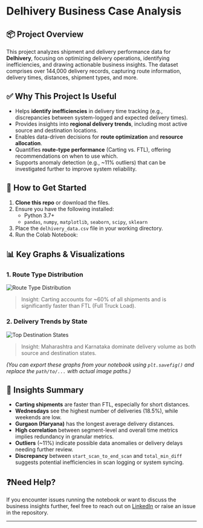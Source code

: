 # Delhivery Business Case Analysis

## 📦 Project Overview

This project analyzes shipment and delivery performance data for **Delhivery**, focusing on optimizing delivery operations, identifying inefficiencies, and drawing actionable business insights. The dataset comprises over 144,000 delivery records, capturing route information, delivery times, distances, shipment types, and more.

## ✅ Why This Project Is Useful

- Helps **identify inefficiencies** in delivery time tracking (e.g., discrepancies between system-logged and expected delivery times).
- Provides insights into **regional delivery trends**, including most active source and destination locations.
- Enables data-driven decisions for **route optimization** and **resource allocation**.
- Quantifies **route-type performance** (Carting vs. FTL), offering recommendations on when to use which.
- Supports anomaly detection (e.g., ~11% outliers) that can be investigated further to improve system reliability.

## 🚀 How to Get Started

1. **Clone this repo** or download the files.
2. Ensure you have the following installed:
   - Python 3.7+
   - `pandas`, `numpy`, `matplotlib`, `seaborn`, `scipy`, `sklearn`
3. Place the `delhivery_data.csv` file in your working directory.
4. Run the Colab Notebook:  

## 📊 Key Graphs & Visualizations

### 1. Route Type Distribution

![Route Type Distribution](path/to/route_type_distribution.png)

> Insight: Carting accounts for ~60% of all shipments and is significantly faster than FTL (Full Truck Load).

### 2. Delivery Trends by State

![Top Destination States](path/to/destination_states.png)

> Insight: Maharashtra and Karnataka dominate delivery volume as both source and destination states.

*(You can export these graphs from your notebook using `plt.savefig()` and replace the `path/to/...` with actual image paths.)*

## 🧠 Insights Summary

- **Carting shipments** are faster than FTL, especially for short distances.
- **Wednesdays** see the highest number of deliveries (18.5%), while weekends are low.
- **Gurgaon (Haryana)** has the longest average delivery distances.
- **High correlation** between segment-level and overall time metrics implies redundancy in granular metrics.
- **Outliers** (~11%) indicate possible data anomalies or delivery delays needing further review.
- **Discrepancy** between `start_scan_to_end_scan` and `total_min_diff` suggests potential inefficiencies in scan logging or system syncing.

## ❓Need Help?

If you encounter issues running the notebook or want to discuss the business insights further, feel free to reach out on [LinkedIn](https://www.linkedin.com/) or raise an issue in the repository.

---

